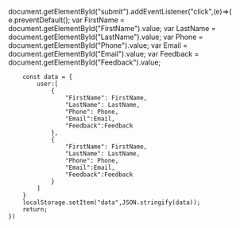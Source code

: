  document.getElementById("submit").addEventListener("click",(e)=>{
        e.preventDefault();
        var FirstName = document.getElementById("FirstName").value;
        var LastName = document.getElementById("LastName").value; 
        var Phone = document.getElementById("Phone").value;
        var Email = document.getElementById("Email").value;
        var Feedback = document.getElementById("Feedback").value;

        const data = {
            user:[
                {
                    "FirstName": FirstName,
                    "LastName": LastName,
                    "Phone": Phone,
                    "Email":Email,
                    "Feedback":Feedback
                },
                {
                    "FirstName": FirstName,
                    "LastName": LastName,
                    "Phone": Phone,
                    "Email":Email,
                    "Feedback":Feedback
                }
            ]
        }
        localStorage.setItem("data",JSON.stringify(data));
        return;
    })